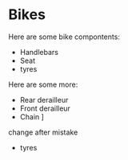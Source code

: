 # Bikes #

Here are some bike compontents:
* Handlebars
* Seat
* tyres

Here are some more:
* Rear derailleur
* Front derailleur
* Chain
]

change after mistake
* tyres

